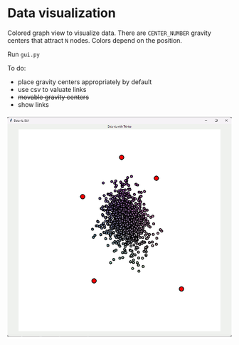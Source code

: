 # Data visualization 

Colored graph view to visualize data.
There are `CENTER_NUMBER` gravity centers that attract `N` nodes.
Colors depend on the position.

Run `gui.py`

To do:
- place gravity centers appropriately by default
- use csv to valuate links
- ~~movable gravity centers~~
- show links

![screenshot](https://github.com/4l3x4ndre/data_vis/blob/main/gif.gif)
